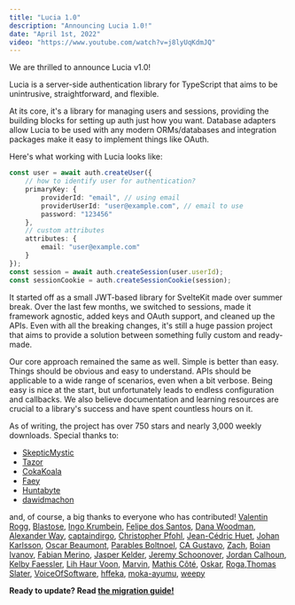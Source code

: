 ```yaml
---
title: "Lucia 1.0"
description: "Announcing Lucia 1.0!"
date: "April 1st, 2022"
video: "https://www.youtube.com/watch?v=j8lyUqKdmJQ"
---
```


We are thrilled to announce Lucia v1.0!

Lucia is a server-side authentication library for TypeScript that aims to be unintrusive, straightforward, and flexible.

At its core, it's a library for managing users and sessions, providing the building blocks for setting up auth just how you want. Database adapters allow Lucia to be used with any modern ORMs/databases and integration packages make it easy to implement things like OAuth.

Here's what working with Lucia looks like:

```ts
const user = await auth.createUser({
	// how to identify user for authentication?
	primaryKey: {
		providerId: "email", // using email
		providerUserId: "user@example.com", // email to use
		password: "123456"
	},
	// custom attributes
	attributes: {
		email: "user@example.com"
	}
});
const session = await auth.createSession(user.userId);
const sessionCookie = auth.createSessionCookie(session);
```

It started off as a small JWT-based library for SvelteKit made over summer break. Over the last few months, we switched to sessions, made it framework agnostic, added keys and OAuth support, and cleaned up the APIs. Even with all the breaking changes, it's still a huge passion project that aims to provide a solution between something fully custom and ready-made.

Our core approach remained the same as well. Simple is better than easy. Things should be obvious and easy to understand. APIs should be applicable to a wide range of scenarios, even when a bit verbose. Being easy is nice at the start, but unfortunately leads to endless configuration and callbacks. We also believe documentation and learning resources are crucial to a library's success and have spent countless hours on it.

As of writing, the project has over 750 stars and nearly 3,000 weekly downloads. Special thanks to:

- [SkepticMystic](https://github.com/SkepticMystic)
- [Tazor](https://github.com/TazorDE)
- [CokaKoala](https://github.com/AdrianGonz97)
- [Faey](https://github.com/FaeyUmbrea)
- [Huntabyte](https://github.com/huntabyte)
- [dawidmachon](https://github.com/dawidmachon)

and, of course, a big thanks to everyone who has contributed! [Valentin Rogg](https://github.com/v-rogg), [Blastose](https://github.com/Blastose), [Ingo Krumbein](https://github.com/Jings), [Felipe dos Santos](https://github.com/ffss92), [Dana Woodman](https://github.com/danawoodman), [Alexander Way](https://github.com/alex-way), [captaindirgo](https://github.com/captaindirgo), [Christopher Pfohl](https://github.com/Crisfole), [Jean-Cédric Huet](https://github.com/BiscuiTech), [Johan Karlsson](https://github.com/JouanDeag), [Oscar Beaumont](https://github.com/oscartbeaumont), [Parables Boltnoel](https://github.com/Parables), [CA Gustavo](https://github.com/gustavocadev), [Zach](https://github.com/zach-hopkins), [Boian Ivanov](https://github.com/boian-ivanov), [Fabian Merino](https://github.com/fabianmerino), [Jasper Kelder](https://github.com/JasperKelder), [Jeremy Schoonover](https://github.com/skoontastic), [Jordan Calhoun](https://github.com/jordancalhoun), [Kelby Faessler](https://github.com/kelbyfaessler), [Lih Haur Voon](https://github.com/leovoon), [Marvin](https://github.com/m4rvr), [Mathis Côté](https://github.com/BenocxX), [Oskar](https://github.com/oskar-gmerek), [Roga](https://github.com/rogadev),[Thomas Slater](https://github.com/taslater), [VoiceOfSoftware](https://github.com/VoiceOfSoftware), [hffeka](https://github.com/hffeka), [moka-ayumu](https://github.com/moka-ayumu), [weepy](https://github.com/weepy)

**Ready to update? Read [the migration guide!](https://lucia-auth.com/start-here/migrate-to-version-1)**
